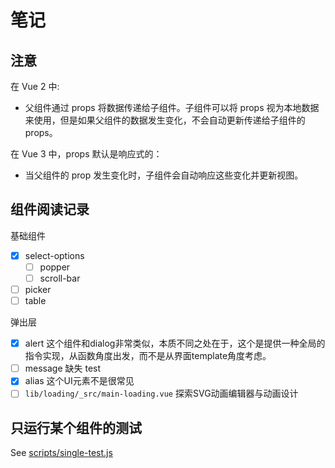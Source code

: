 # 笔记

## 注意

在 Vue 2 中:

- 父组件通过 props 将数据传递给子组件。子组件可以将 props 视为本地数据来使用，但是如果父组件的数据发生变化，不会自动更新传递给子组件的
  props。

在 Vue 3 中，props 默认是响应式的：

- 当父组件的 prop 发生变化时，子组件会自动响应这些变化并更新视图。

## 组件阅读记录

基础组件

- [x] select-options
    - [ ] popper
    - [ ] scroll-bar
- [ ] picker 
- [ ] table

弹出层
- [x] alert 这个组件和dialog非常类似，本质不同之处在于，这个是提供一种全局的指令实现，从函数角度出发，而不是从界面template角度考虑。
- [ ] message 缺失 test
- [x] alias 这个UI元素不是很常见
- [ ] `lib/loading/_src/main-loading.vue` 探索SVG动画编辑器与动画设计

## 只运行某个组件的测试

See [scripts/single-test.js](scripts/single-test.js)